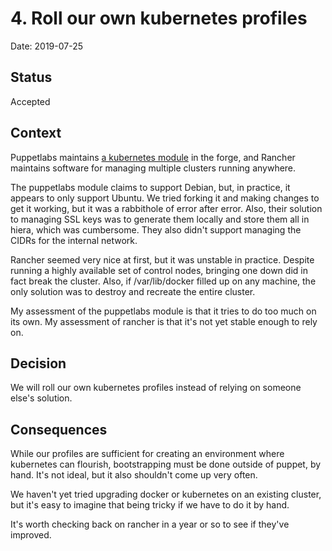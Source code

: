 # 4. Roll our own kubernetes profiles

Date: 2019-07-25

Status
------

Accepted

Context
-------

Puppetlabs maintains [a kubernetes module][1] in the forge, and Rancher
maintains software for managing multiple clusters running anywhere.

The puppetlabs module claims to support Debian, but, in practice, it
appears to only support Ubuntu. We tried forking it and making changes
to get it working, but it was a rabbithole of error after error. Also,
their solution to managing SSL keys was to generate them locally and
store them all in hiera, which was cumbersome. They also didn't support
managing the CIDRs for the internal network.

Rancher seemed very nice at first, but it was unstable in practice.
Despite running a highly available set of control nodes, bringing one
down did in fact break the cluster. Also, if /var/lib/docker filled up
on any machine, the only solution was to destroy and recreate the entire
cluster.

My assessment of the puppetlabs module is that it tries to do too much
on its own. My assessment of rancher is that it's not yet stable enough
to rely on.

[1]: https://forge.puppet.com/puppetlabs/kubernetes

Decision
--------

We will roll our own kubernetes profiles instead of relying on someone
else's solution.

Consequences
------------

While our profiles are sufficient for creating an environment where
kubernetes can flourish, bootstrapping must be done outside of puppet,
by hand. It's not ideal, but it also shouldn't come up very often.

We haven't yet tried upgrading docker or kubernetes on an existing
cluster, but it's easy to imagine that being tricky if we have to do it
by hand.

It's worth checking back on rancher in a year or so to see if they've
improved.

